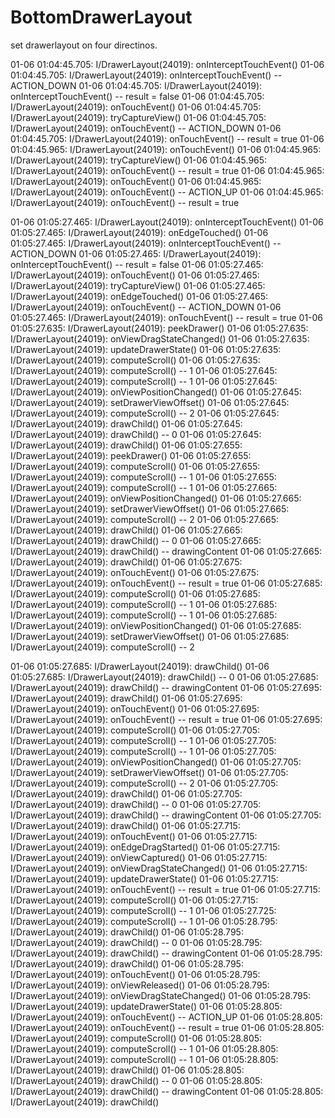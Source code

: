 BottomDrawerLayout
==================

set drawerlayout on four directinos.


01-06 01:04:45.705: I/DrawerLayout(24019): onInterceptTouchEvent()
01-06 01:04:45.705: I/DrawerLayout(24019): onInterceptTouchEvent() -- ACTION_DOWN
01-06 01:04:45.705: I/DrawerLayout(24019): onInterceptTouchEvent() -- result = false
01-06 01:04:45.705: I/DrawerLayout(24019): onTouchEvent()
01-06 01:04:45.705: I/DrawerLayout(24019): tryCaptureView()
01-06 01:04:45.705: I/DrawerLayout(24019): onTouchEvent() -- ACTION_DOWN
01-06 01:04:45.705: I/DrawerLayout(24019): onTouchEvent() -- result = true
01-06 01:04:45.965: I/DrawerLayout(24019): onTouchEvent()
01-06 01:04:45.965: I/DrawerLayout(24019): tryCaptureView()
01-06 01:04:45.965: I/DrawerLayout(24019): onTouchEvent() -- result = true
01-06 01:04:45.965: I/DrawerLayout(24019): onTouchEvent()
01-06 01:04:45.965: I/DrawerLayout(24019): onTouchEvent() -- ACTION_UP
01-06 01:04:45.965: I/DrawerLayout(24019): onTouchEvent() -- result = true


01-06 01:05:27.465: I/DrawerLayout(24019): onInterceptTouchEvent()
01-06 01:05:27.465: I/DrawerLayout(24019): onEdgeTouched()
01-06 01:05:27.465: I/DrawerLayout(24019): onInterceptTouchEvent() -- ACTION_DOWN
01-06 01:05:27.465: I/DrawerLayout(24019): onInterceptTouchEvent() -- result = false
01-06 01:05:27.465: I/DrawerLayout(24019): onTouchEvent()
01-06 01:05:27.465: I/DrawerLayout(24019): tryCaptureView()
01-06 01:05:27.465: I/DrawerLayout(24019): onEdgeTouched()
01-06 01:05:27.465: I/DrawerLayout(24019): onTouchEvent() -- ACTION_DOWN
01-06 01:05:27.465: I/DrawerLayout(24019): onTouchEvent() -- result = true
01-06 01:05:27.635: I/DrawerLayout(24019): peekDrawer()
01-06 01:05:27.635: I/DrawerLayout(24019): onViewDragStateChanged()
01-06 01:05:27.635: I/DrawerLayout(24019): updateDrawerState()
01-06 01:05:27.635: I/DrawerLayout(24019): computeScroll()
01-06 01:05:27.635: I/DrawerLayout(24019): computeScroll() -- 1
01-06 01:05:27.645: I/DrawerLayout(24019): computeScroll() -- 1
01-06 01:05:27.645: I/DrawerLayout(24019): onViewPositionChanged()
01-06 01:05:27.645: I/DrawerLayout(24019): setDrawerViewOffset()
01-06 01:05:27.645: I/DrawerLayout(24019): computeScroll() -- 2
01-06 01:05:27.645: I/DrawerLayout(24019): drawChild()
01-06 01:05:27.645: I/DrawerLayout(24019): drawChild() -- 0
01-06 01:05:27.645: I/DrawerLayout(24019): drawChild()
01-06 01:05:27.655: I/DrawerLayout(24019): peekDrawer()
01-06 01:05:27.655: I/DrawerLayout(24019): computeScroll()
01-06 01:05:27.655: I/DrawerLayout(24019): computeScroll() -- 1
01-06 01:05:27.655: I/DrawerLayout(24019): computeScroll() -- 1
01-06 01:05:27.665: I/DrawerLayout(24019): onViewPositionChanged()
01-06 01:05:27.665: I/DrawerLayout(24019): setDrawerViewOffset()
01-06 01:05:27.665: I/DrawerLayout(24019): computeScroll() -- 2
01-06 01:05:27.665: I/DrawerLayout(24019): drawChild()
01-06 01:05:27.665: I/DrawerLayout(24019): drawChild() -- 0
01-06 01:05:27.665: I/DrawerLayout(24019): drawChild() -- drawingContent
01-06 01:05:27.665: I/DrawerLayout(24019): drawChild()
01-06 01:05:27.675: I/DrawerLayout(24019): onTouchEvent()
01-06 01:05:27.675: I/DrawerLayout(24019): onTouchEvent() -- result = true
01-06 01:05:27.685: I/DrawerLayout(24019): computeScroll()
01-06 01:05:27.685: I/DrawerLayout(24019): computeScroll() -- 1
01-06 01:05:27.685: I/DrawerLayout(24019): computeScroll() -- 1
01-06 01:05:27.685: I/DrawerLayout(24019): onViewPositionChanged()
01-06 01:05:27.685: I/DrawerLayout(24019): setDrawerViewOffset()
01-06 01:05:27.685: I/DrawerLayout(24019): computeScroll() -- 2

01-06 01:05:27.685: I/DrawerLayout(24019): drawChild()
01-06 01:05:27.685: I/DrawerLayout(24019): drawChild() -- 0
01-06 01:05:27.685: I/DrawerLayout(24019): drawChild() -- drawingContent
01-06 01:05:27.695: I/DrawerLayout(24019): drawChild()
01-06 01:05:27.695: I/DrawerLayout(24019): onTouchEvent()
01-06 01:05:27.695: I/DrawerLayout(24019): onTouchEvent() -- result = true
01-06 01:05:27.695: I/DrawerLayout(24019): computeScroll()
01-06 01:05:27.705: I/DrawerLayout(24019): computeScroll() -- 1
01-06 01:05:27.705: I/DrawerLayout(24019): computeScroll() -- 1
01-06 01:05:27.705: I/DrawerLayout(24019): onViewPositionChanged()
01-06 01:05:27.705: I/DrawerLayout(24019): setDrawerViewOffset()
01-06 01:05:27.705: I/DrawerLayout(24019): computeScroll() -- 2
01-06 01:05:27.705: I/DrawerLayout(24019): drawChild()
01-06 01:05:27.705: I/DrawerLayout(24019): drawChild() -- 0
01-06 01:05:27.705: I/DrawerLayout(24019): drawChild() -- drawingContent
01-06 01:05:27.705: I/DrawerLayout(24019): drawChild()
01-06 01:05:27.715: I/DrawerLayout(24019): onTouchEvent()
01-06 01:05:27.715: I/DrawerLayout(24019): onEdgeDragStarted()
01-06 01:05:27.715: I/DrawerLayout(24019): onViewCaptured()
01-06 01:05:27.715: I/DrawerLayout(24019): onViewDragStateChanged()
01-06 01:05:27.715: I/DrawerLayout(24019): updateDrawerState()
01-06 01:05:27.715: I/DrawerLayout(24019): onTouchEvent() -- result = true
01-06 01:05:27.715: I/DrawerLayout(24019): computeScroll()
01-06 01:05:27.715: I/DrawerLayout(24019): computeScroll() -- 1
01-06 01:05:27.725: I/DrawerLayout(24019): computeScroll() -- 1
01-06 01:05:28.795: I/DrawerLayout(24019): drawChild()
01-06 01:05:28.795: I/DrawerLayout(24019): drawChild() -- 0
01-06 01:05:28.795: I/DrawerLayout(24019): drawChild() -- drawingContent
01-06 01:05:28.795: I/DrawerLayout(24019): drawChild()
01-06 01:05:28.795: I/DrawerLayout(24019): onTouchEvent()
01-06 01:05:28.795: I/DrawerLayout(24019): onViewReleased()
01-06 01:05:28.795: I/DrawerLayout(24019): onViewDragStateChanged()
01-06 01:05:28.795: I/DrawerLayout(24019): updateDrawerState()
01-06 01:05:28.805: I/DrawerLayout(24019): onTouchEvent() -- ACTION_UP
01-06 01:05:28.805: I/DrawerLayout(24019): onTouchEvent() -- result = true
01-06 01:05:28.805: I/DrawerLayout(24019): computeScroll()
01-06 01:05:28.805: I/DrawerLayout(24019): computeScroll() -- 1
01-06 01:05:28.805: I/DrawerLayout(24019): computeScroll() -- 1
01-06 01:05:28.805: I/DrawerLayout(24019): drawChild()
01-06 01:05:28.805: I/DrawerLayout(24019): drawChild() -- 0
01-06 01:05:28.805: I/DrawerLayout(24019): drawChild() -- drawingContent
01-06 01:05:28.805: I/DrawerLayout(24019): drawChild()




































































